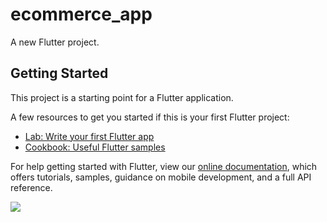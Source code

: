 # ecommerce_app

A new Flutter project.

## Getting Started

This project is a starting point for a Flutter application.

A few resources to get you started if this is your first Flutter project:

- [Lab: Write your first Flutter app](https://flutter.dev/docs/get-started/codelab)
- [Cookbook: Useful Flutter samples](https://flutter.dev/docs/cookbook)

For help getting started with Flutter, view our
[online documentation](https://flutter.dev/docs), which offers tutorials,
samples, guidance on mobile development, and a full API reference.
 
<img src="https://scontent.faly1-2.fna.fbcdn.net/v/t1.15752-9/290681495_610463217169330_5632259889507877110_n.jpg?_nc_cat=101&ccb=1-7&_nc_sid=ae9488&_nc_eui2=AeFHonIHS6r8Tq0a6q3e86HWVIbrj9Xkf4NUhuuP1eR_gykK7-mUITycHq6es3e8GpoPAR95lee24OsKToxIzR7U&_nc_ohc=tM39RcZEr88AX_1SwNs&_nc_ht=scontent.faly1-2.fna&oh=03_AVLgMhVtuMufQEbC60MhRy2vT51CFXmTgGwrqkcAY1H-zQ&oe=62FEBF33">
